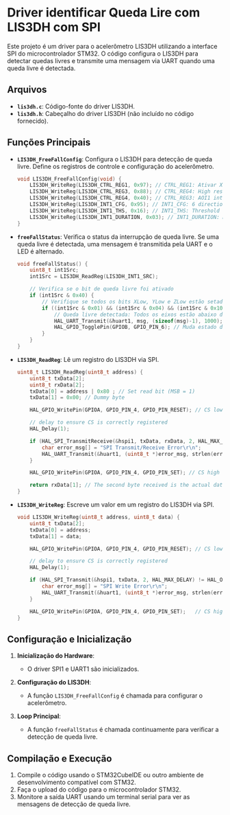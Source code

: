 # Driver identificar Queda Lire com LIS3DH com SPI

Este projeto é um driver para o acelerômetro LIS3DH utilizando a interface SPI do microcontrolador STM32. O código configura o LIS3DH para detectar quedas livres e transmite uma mensagem via UART quando uma queda livre é detectada.

## Arquivos

- **`lis3dh.c`**: Código-fonte do driver LIS3DH.
- **`lis3dh.h`**: Cabeçalho do driver LIS3DH (não incluído no código fornecido).


## Funções Principais

- **`LIS3DH_FreeFallConfig`**: Configura o LIS3DH para detecção de queda livre. Define os registros de controle e configuração do acelerômetro.
  
  ```c
  void LIS3DH_FreeFallConfig(void) {
      LIS3DH_WriteReg(LIS3DH_CTRL_REG1, 0x97); // CTRL_REG1: Ativar XYZ, 50 Hz ODR
      LIS3DH_WriteReg(LIS3DH_CTRL_REG3, 0x88); // CTRL_REG4: High resolution, BDU enabled, ±2g
      LIS3DH_WriteReg(LIS3DH_CTRL_REG4, 0x40); // CTRL_REG3: AOI1 interrupt on INT1 pin
      LIS3DH_WriteReg(LIS3DH_INT1_CFG, 0x95); // INT1_CFG: 6 direction movement recognition
      LIS3DH_WriteReg(LIS3DH_INT1_THS, 0x16); // INT1_THS: Threshold = 350 mg
      LIS3DH_WriteReg(LIS3DH_INT1_DURATION, 0x03); // INT1_DURATION: Minimum event duration = 1/OD
  }
  ```

- **`freeFallStatus`**: Verifica o status da interrupção de queda livre. Se uma queda livre é detectada, uma mensagem é transmitida pela UART e o LED é alternado.

  ```c
  void freeFallStatus() {
      uint8_t int1Src;
      int1Src = LIS3DH_ReadReg(LIS3DH_INT1_SRC);

      // Verifica se o bit de queda livre foi ativado
      if (int1Src & 0x40) {
          // Verifique se todos os bits XLow, YLow e ZLow estão setados
          if ((int1Src & 0x01) && (int1Src & 0x04) && (int1Src & 0x10)) {
              // Queda livre detectada: Todos os eixos estão abaixo do limiar configurado
              HAL_UART_Transmit(&huart1, msg, (sizeof(msg)-1), 1000); // Transmite mensagem serial pela UART
              HAL_GPIO_TogglePin(GPIOB, GPIO_PIN_6); // Muda estado do LED
          }
      }
  }
  ```

- **`LIS3DH_ReadReg`**: Lê um registro do LIS3DH via SPI.
  
  ```c
  uint8_t LIS3DH_ReadReg(uint8_t address) {
      uint8_t txData[2];
      uint8_t rxData[2];
      txData[0] = address | 0x80 ; // Set read bit (MSB = 1)
      txData[1] = 0x00; // Dummy byte

      HAL_GPIO_WritePin(GPIOA, GPIO_PIN_4, GPIO_PIN_RESET); // CS low

      // delay to ensure CS is correctly registered
      HAL_Delay(1);

      if (HAL_SPI_TransmitReceive(&hspi1, txData, rxData, 2, HAL_MAX_DELAY) != HAL_OK) {
          char error_msg[] = "SPI Transmit/Receive Error\r\n";
          HAL_UART_Transmit(&huart1, (uint8_t *)error_msg, strlen(error_msg), 1000);
      }

      HAL_GPIO_WritePin(GPIOA, GPIO_PIN_4, GPIO_PIN_SET); // CS high

      return rxData[1]; // The second byte received is the actual data
  }
  ```

- **`LIS3DH_WriteReg`**: Escreve um valor em um registro do LIS3DH via SPI.

  ```c
  void LIS3DH_WriteReg(uint8_t address, uint8_t data) {
      uint8_t txData[2];
      txData[0] = address;
      txData[1] = data;

      HAL_GPIO_WritePin(GPIOA, GPIO_PIN_4, GPIO_PIN_RESET); // CS low

      // delay to ensure CS is correctly registered
      HAL_Delay(1);

      if (HAL_SPI_Transmit(&hspi1, txData, 2, HAL_MAX_DELAY) != HAL_OK) {
          char error_msg[] = "SPI Write Error\r\n";
          HAL_UART_Transmit(&huart1, (uint8_t *)error_msg, strlen(error_msg), 1000);
      }

      HAL_GPIO_WritePin(GPIOA, GPIO_PIN_4, GPIO_PIN_SET);   // CS high
  }
  ```

## Configuração e Inicialização

1. **Inicialização do Hardware**:
   - O driver SPI1 e UART1 são inicializados.

2. **Configuração do LIS3DH**:
   - A função `LIS3DH_FreeFallConfig` é chamada para configurar o acelerômetro.

3. **Loop Principal**:
   - A função `freeFallStatus` é chamada continuamente para verificar a detecção de queda livre.

## Compilação e Execução

1. Compile o código usando o STM32CubeIDE ou outro ambiente de desenvolvimento compatível com STM32.
2. Faça o upload do código para o microcontrolador STM32.
3. Monitore a saída UART usando um terminal serial para ver as mensagens de detecção de queda livre.

